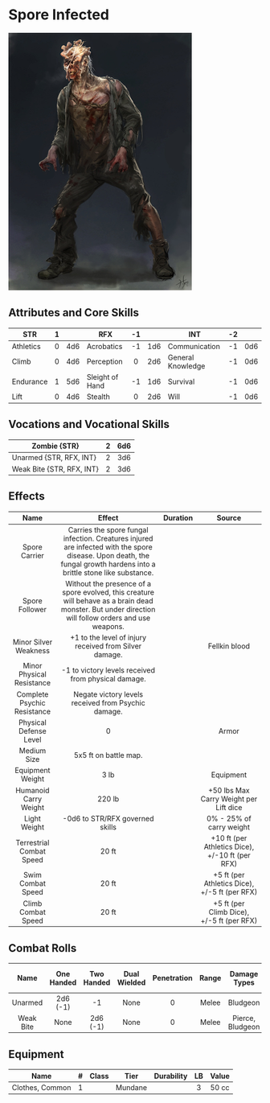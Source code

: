 # Spore Infected

![img](SporeInfected.png)

## Attributes and Core Skills

| STR       | 1 |    | RFX             | -1 |    | INT               | -2 |    |
| --------- | :-: | :-: | --------------- | :-: | :-: | ----------------- | :-: | :-: |
| Athletics | 0 | 4d6 | Acrobatics      | -1 | 1d6 | Communication     | -1 | 0d6 |
| Climb     | 0 | 4d6 | Perception      | 0 | 2d6 | General Knowledge | -1 | 0d6 |
| Endurance | 1 | 5d6 | Sleight of Hand | -1 | 1d6 | Survival          | -1 | 0d6 |
| Lift      | 0 | 4d6 | Stealth         | 0 | 2d6 | Will              | -1 | 0d6 |

## Vocations and Vocational Skills

| Zombie {STR}              | 2 | 6d6 |
| ------------------------- | :-: | :-: |
| Unarmed {STR, RFX, INT}   | 2 | 3d6 |
| Weak Bite {STR, RFX, INT} | 2 | 3d6 |

## Effects

|            Name            |                                                                                Effect                                                                                | Duration |                                                       Source                                                       |
| :-------------------------: | :-------------------------------------------------------------------------------------------------------------------------------------------------------------------: | :------: | :-----------------------------------------------------------------------------------------------------------------: |
|        Spore Carrier        | Carries the spore fungal infection. Creatures injured are infected with the spore disease. Upon death, the fungal growth hardens into a brittle stone like substance. |          |                                                                                                                    |
|       Spore Follower       |          Without the presence of a spore evolved, this creature will behave as a brain dead monster. But under direction will follow orders and use weapons.          |          |                                                                                                                    |
|    Minor Silver Weakness    |                                                        +1 to the level of injury received from Silver damage.                                                        |          |                                                    Fellkin blood                                                    |
|  Minor Physical Resistance  |                                                         -1 to victory levels received from physical damage.                                                         |          |                                                                                                                    |
| Complete Psychic Resistance |                                                         Negate victory levels received from  Psychic damage.                                                         |          |                                                                                                                    |
|   Physical Defense Level   |                                                                                   0                                                                                   |          |                                                        Armor                                                        |
|         Medium Size         |                                                                         5x5 ft on battle map.                                                                         |          |                                                                                                                    |
|      Equipment Weight      |                                                                                 3 lb                                                                                 |          |                                                      Equipment                                                      |
|    Humanoid Carry Weight    |                                                                                220 lb                                                                                |          | +50 lbs Max Carry Weight per Lift dice |
|        Light Weight        |                                                                    -0d6 to STR/RFX governed skills                                                                    |          |                                              0% - 25% of carry weight                                              |
|   Terrestrial Combat Speed   |                                                                                 20 ft                                                                                 |          |                              +10 ft (per Athletics Dice), +/-10 ft (per RFX)                              |
|     Swim Combat Speed     |                                                                                 20 ft                                                                                 |          |                              +5 ft (per Athletics Dice), +/-5 ft (per RFX)                              |
|    Climb Combat Speed    |                                                                                 20 ft                                                                                 |          |                                +5 ft (per Climb Dice), +/-5 ft (per RFX)                                |

## Combat Rolls

|   Name   | One<br />Handed | Two<br />Handed | Dual<br />Wielded | Penetration | Range | Damage<br />Types | Engageable<br />Opponents | Area Of<br />Effect | Resource<br />Class |
| :-------: | :-------------: | :-------------: | :---------------: | :---------: | :---: | :---------------: | :-----------------------: | :-----------------: | :-----------------: |
|  Unarmed  |  2d6<br />(-1)  |       -1       |       None       |      0      | Melee |     Bludgeon     |           Rapid           |        None        |        None        |
| Weak Bite |      None      | 2d6<br />(-1) |       None       |      0      | Melee | Pierce, Bludgeon |             1             |        None        |        None        |

## Equipment

| Name            | # | Class |  Tier  | Durability | LB | Value |
| --------------- | :-: | :---: | :-----: | :--------: | :-: | :---: |
| Clothes, Common | 1 |      | Mundane |            | 3 | 50 cc |
